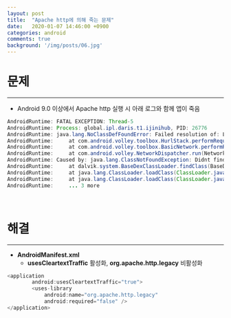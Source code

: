 ```yaml
---
layout: post
title:  "Apache http에 의해 죽는 문제"
date:   2020-01-07 14:46:00 +0900
categories: android
comments: true
background: '/img/posts/06.jpg'
---
```


# **문제**
-------------------------
- Android 9.0 이상에서 Apache http 실행 시 아래 로그와 함께 앱이 죽음

```java
AndroidRuntime: FATAL EXCEPTION: Thread-5 
AndroidRuntime: Process: global.ipl.daris.t1.ijinihub, PID: 26776 
AndroidRuntime: java.lang.NoClassDefFoundError: Failed resolution of: Lorg/apache/http/ProtocolVersion; 
AndroidRuntime: 	at com.android.volley.toolbox.HurlStack.performRequest(HurlStack.java:109) 
AndroidRuntime: 	at com.android.volley.toolbox.BasicNetwork.performRequest(BasicNetwork.java:97) 
AndroidRuntime: 	at com.android.volley.NetworkDispatcher.run(NetworkDispatcher.java:114) 
AndroidRuntime: Caused by: java.lang.ClassNotFoundException: Didnt find class "org.apache.http.ProtocolVersion" on path: DexPathList[[zip file "/data/app/global.ipl.daris.t1.ijinihub-OsOdQnEh-rX8JnoiMFGHIw==/base.apk"],nativeLibraryDirectories=[/data/app/global.ipl.daris.t1.ijinihub-OsOdQnEh-rX8JnoiMFGHIw==/lib/arm, /data/app/global.ipl.daris.t1.ijinihub-OsOdQnEh-rX8JnoiMFGHIw==/base.apk!/lib/armeabi-v7a, /system/lib]] 
AndroidRuntime: 	at dalvik.system.BaseDexClassLoader.findClass(BaseDexClassLoader.java:134) 
AndroidRuntime: 	at java.lang.ClassLoader.loadClass(ClassLoader.java:379) 
AndroidRuntime: 	at java.lang.ClassLoader.loadClass(ClassLoader.java:312) 
AndroidRuntime: 	... 3 more 
```

<br>

# **해결**
-------------------------

- **AndroidManifest.xml**
    - **usesCleartextTraffic** 활성화, **org.apache.http.legacy** 비활성화

```java
<application
        android:usesCleartextTraffic="true">
        <uses-library
            android:name="org.apache.http.legacy"
            android:required="false" />
</application>
```